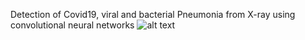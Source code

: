 Detection of Covid19, viral and bacterial Pneumonia from X-ray using convolutional neural networks
![alt text](https://github.com/leandronogSS/DetectionOfCovid19FromX-Ray/blob/master/image_readme.png)

